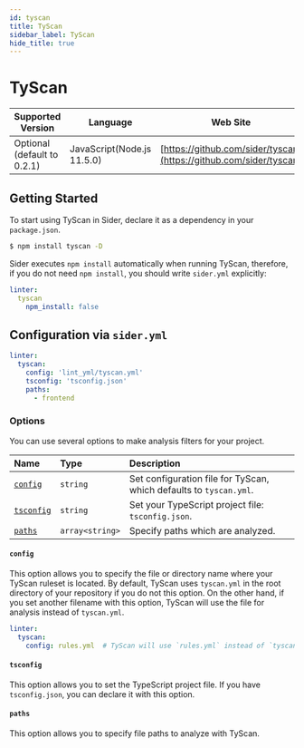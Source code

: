 ```yaml
---
id: tyscan
title: TyScan
sidebar_label: TyScan
hide_title: true
---
```


# TyScan

| Supported Version | Language | Web Site |
| ----------------- | -------- | -------- |
| Optional (default to 0.2.1) | JavaScript(Node.js 11.5.0) | [https://github.com/sider/tyscan](https://github.com/sider/tyscan) |

## Getting Started

To start using TyScan in Sider, declare it as a dependency in your `package.json`.

```bash
$ npm install tyscan -D
```

Sider executes `npm install` automatically when running TyScan, therefore, if you do not need `npm install`, you should write `sider.yml` explicitly:

```yaml
linter:
  tyscan
    npm_install: false
```

## Configuration via `sider.yml`

```yaml
linter:
  tyscan:
    config: 'lint_yml/tyscan.yml'
    tsconfig: 'tsconfig.json'
    paths:
      - frontend
```

### Options

You can use several options to make analysis filters for your project.

| Name | Type | Description |
| :--- | :--- | :---------- |
| [`config`](#config) | `string` | Set configuration file for TyScan, which defaults to `tyscan.yml`. |
| [`tsconfig`](#tsconfig) | `string` | Set your TypeScript project file: `tsconfig.json`. |
| [`paths`](#paths) | `array<string>` | Specify paths which are analyzed. |

#### `config`

This option allows you to specify the file or directory name where your TyScan ruleset is located.
By default, TyScan uses `tyscan.yml` in the root directory of your repository if you do not this option. On the other hand, if you set another filename with this option, TyScan will use the file for analysis instead of `tyscan.yml`.

```yaml
linter:
  tyscan:
    config: rules.yml  # TyScan will use `rules.yml` instead of `tyscan.yml` as the ruleset.
```

#### `tsconfig`

This option allows you to set the TypeScript project file. If you have `tsconfig.json`, you can declare it with this option.

#### `paths`

This option allows you to specify file paths to analyze with TyScan.

